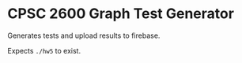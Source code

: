# CPSC 2600 Graph Test Generator

Generates tests and upload results to firebase.

Expects `./hw5` to exist.